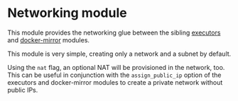 # Networking module

This module provides the networking glue between the sibling [executors](https://registry.terraform.io/modules/sourcegraph/executors/aws/4.4.1/submodules/executors) and [docker-mirror](https://registry.terraform.io/modules/sourcegraph/executors/aws/4.4.1/submodules/docker-mirror) modules.

This module is very simple, creating only a network and a subnet by default.

Using the `nat` flag, an optional NAT will be provisioned in the network, too. This can be useful in conjunction with the `assign_public_ip` option of the executors and docker-mirror modules to create a private network without public IPs.
